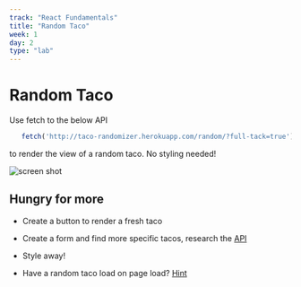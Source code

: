 ```yaml
---
track: "React Fundamentals"
title: "Random Taco"
week: 1
day: 2
type: "lab"
---
```




# Random Taco

Use fetch to the below API 

```js
   fetch('http://taco-randomizer.herokuapp.com/random/?full-tack=true')
```


to render the view of a random taco. No styling needed!

![screen shot](https://i.imgur.com/1HbPnjB.png)

## Hungry for more

- Create a button to render a fresh taco

- Create a form and find more specific tacos, research the [API](https://github.com/evz/tacofancy-api)

- Style away!

- Have a random taco load on page load? [Hint](https://reactjs.org/docs/state-and-lifecycle.html#adding-lifecycle-methods-to-a-class)
